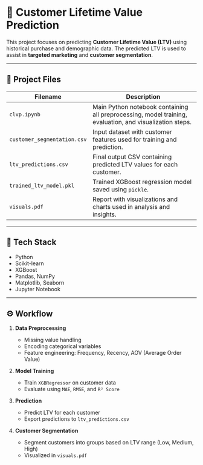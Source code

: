 # 🧠 Customer Lifetime Value Prediction

This project focuses on predicting **Customer Lifetime Value (LTV)** using historical purchase and demographic data. The predicted LTV is used to assist in **targeted marketing** and **customer segmentation**.

---

## 📁 Project Files

| Filename                | Description |
|------------------------|-------------|
| `clvp.ipynb`            | Main Python notebook containing all preprocessing, model training, evaluation, and visualization steps. |
| `customer_segmentation.csv` | Input dataset with customer features used for training and prediction. |
| `ltv_predictions.csv`   | Final output CSV containing predicted LTV values for each customer. |
| `trained_ltv_model.pkl` | Trained XGBoost regression model saved using `pickle`. |
| `visuals.pdf`           | Report with visualizations and charts used in analysis and insights. |

---

## 🧪 Tech Stack

- Python
- Scikit-learn
- XGBoost
- Pandas, NumPy
- Matplotlib, Seaborn
- Jupyter Notebook

---

## ⚙️ Workflow

1. **Data Preprocessing**  
   - Missing value handling  
   - Encoding categorical variables  
   - Feature engineering: Frequency, Recency, AOV (Average Order Value)

2. **Model Training**  
   - Train `XGBRegressor` on customer data  
   - Evaluate using `MAE`, `RMSE`, and `R² Score`

3. **Prediction**  
   - Predict LTV for each customer  
   - Export predictions to `ltv_predictions.csv`

4. **Customer Segmentation**  
   - Segment customers into groups based on LTV range (Low, Medium, High)  
   - Visualized in `visuals.pdf`
